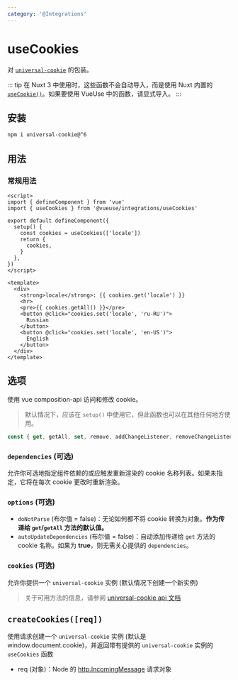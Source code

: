 ```yaml
---
category: '@Integrations'
---
```


# useCookies

对 [`universal-cookie`](https://www.npmjs.com/package/universal-cookie) 的包装。

::: tip
在 Nuxt 3 中使用时，这些函数不会自动导入，而是使用 Nuxt 内置的 [`useCookie()`](https://v3.nuxtjs.org/api/composables/use-cookie)。如果要使用 VueUse 中的函数，请显式导入。
:::

## 安装

```bash
npm i universal-cookie@^6
```

## 用法

### 常规用法

```vue
<script>
import { defineComponent } from 'vue'
import { useCookies } from '@vueuse/integrations/useCookies'

export default defineComponent({
  setup() {
    const cookies = useCookies(['locale'])
    return {
      cookies,
    }
  },
})
</script>

<template>
  <div>
    <strong>locale</strong>: {{ cookies.get('locale') }}
    <hr>
    <pre>{{ cookies.getAll() }}</pre>
    <button @click="cookies.set('locale', 'ru-RU')">
      Russian
    </button>
    <button @click="cookies.set('locale', 'en-US')">
      English
    </button>
  </div>
</template>
```

## 选项

使用 vue composition-api 访问和修改 cookie。

> 默认情况下，应该在 `setup()` 中使用它，但此函数也可以在其他任何地方使用。

```ts
const { get, getAll, set, remove, addChangeListener, removeChangeListener } = useCookies(['cookie-name'], { doNotParse: false, autoUpdateDependencies: false })
```

### `dependencies` (可选)

允许你可选地指定组件依赖的或应触发重新渲染的 cookie 名称列表。如果未指定，它将在每次 cookie 更改时重新渲染。

### `options` (可选)

- `doNotParse` (布尔值 = false)：无论如何都不将 cookie 转换为对象。**作为传递给 `get`/`getAll` 方法的默认值。**
- `autoUpdateDependencies` (布尔值 = false)：自动添加传递给 `get` 方法的 cookie 名称。如果为 **true**，则无需关心提供的 `dependencies`。

### `cookies` (可选)

允许你提供一个 `universal-cookie` 实例 (默认情况下创建一个新实例)

> 关于可用方法的信息，请参阅 [universal-cookie api 文档](https://www.npmjs.com/package/universal-cookie#api---cookies-class)

## `createCookies([req])`

使用请求创建一个 `universal-cookie` 实例 (默认是 window.document.cookie)，并返回带有提供的 `universal-cookie` 实例的 `useCookies` 函数

- req (对象)：Node 的 [http.IncomingMessage](https://nodejs.org/api/http.html#http_class_http_incomingmessage) 请求对象
